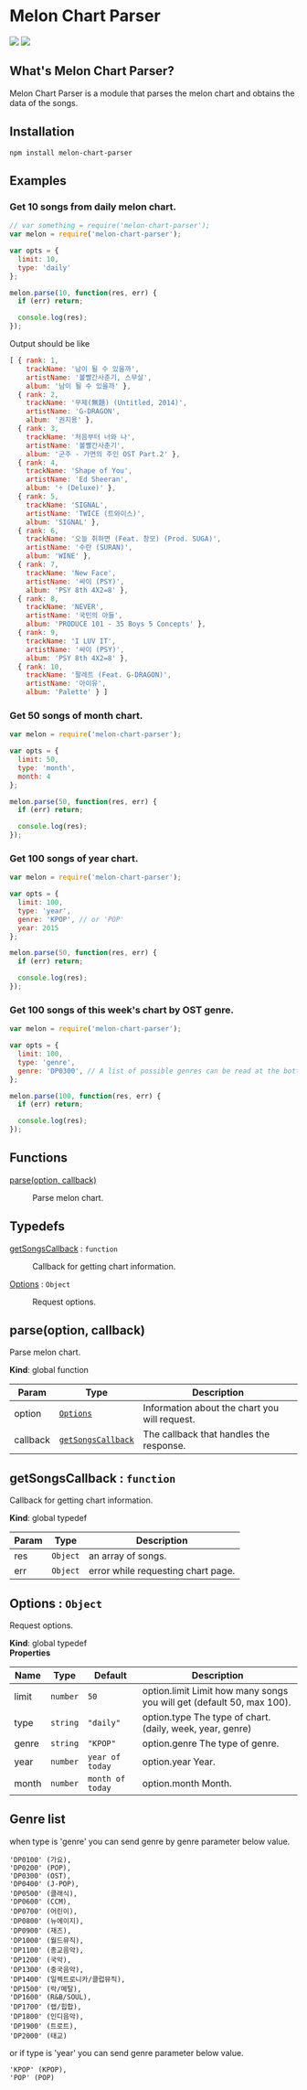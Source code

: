 # Melon Chart Parser

<p>
  <a href="https://www.npmjs.com/package/melon-chart-parser"><img src="https://img.shields.io/npm/v/melon-chart-parser.svg?style=flat-square"></a>
  <a href="https://www.npmjs.com/package/melon-chart-parser"><img src="https://img.shields.io/npm/dm/melon-chart-parser.svg?style=flat-square"></a>
</p>

## What's Melon Chart Parser?
Melon Chart Parser is a module that parses the melon chart and obtains the data of the songs.

## Installation

```
npm install melon-chart-parser
```
  
## Examples
### Get 10 songs from daily melon chart.
```javascript
// var something = require('melon-chart-parser');
var melon = require('melon-chart-parser');

var opts = {
  limit: 10,
  type: 'daily'
};

melon.parse(10, function(res, err) {
  if (err) return;

  console.log(res);
});
```

Output should be like

```javascript
[ { rank: 1,
    trackName: '남이 될 수 있을까',
    artistName: '볼빨간사춘기, 스무살',
    album: '남이 될 수 있을까' },
  { rank: 2,
    trackName: '무제(無題) (Untitled, 2014)',
    artistName: 'G-DRAGON',
    album: '권지용' },
  { rank: 3,
    trackName: '처음부터 너와 나',
    artistName: '볼빨간사춘기',
    album: '군주 - 가면의 주인 OST Part.2' },
  { rank: 4,
    trackName: 'Shape of You',
    artistName: 'Ed Sheeran',
    album: '÷ (Deluxe)' },
  { rank: 5,
    trackName: 'SIGNAL',
    artistName: 'TWICE (트와이스)',
    album: 'SIGNAL' },
  { rank: 6,
    trackName: '오늘 취하면 (Feat. 창모) (Prod. SUGA)',
    artistName: '수란 (SURAN)',
    album: 'WINE' },
  { rank: 7,
    trackName: 'New Face',
    artistName: '싸이 (PSY)',
    album: 'PSY 8th 4X2=8' },
  { rank: 8,
    trackName: 'NEVER',
    artistName: '국민의 아들',
    album: 'PRODUCE 101 - 35 Boys 5 Concepts' },
  { rank: 9,
    trackName: 'I LUV IT',
    artistName: '싸이 (PSY)',
    album: 'PSY 8th 4X2=8' },
  { rank: 10,
    trackName: '팔레트 (Feat. G-DRAGON)',
    artistName: '아이유',
    album: 'Palette' } ]
```

### Get 50 songs of month chart.
```javascript
var melon = require('melon-chart-parser');

var opts = {
  limit: 50,
  type: 'month',
  month: 4
};

melon.parse(50, function(res, err) {
  if (err) return;

  console.log(res);
});
```

### Get 100 songs of year chart.
```javascript
var melon = require('melon-chart-parser');

var opts = {
  limit: 100,
  type: 'year',
  genre: 'KPOP', // or 'POP'
  year: 2015
};

melon.parse(50, function(res, err) {
  if (err) return;

  console.log(res);
});
```

### Get 100 songs of this week's chart by OST genre.
```javascript
var melon = require('melon-chart-parser');

var opts = {
  limit: 100,
  type: 'genre',
  genre: 'DP0300', // A list of possible genres can be read at the bottom of the document.
};

melon.parse(100, function(res, err) {
  if (err) return;

  console.log(res);
});
```

## Functions

<dl>
<dt><a href="#parse">parse(option, callback)</a></dt>
<dd><p>Parse melon chart.</p>
</dd>
</dl>

## Typedefs

<dl>
<dt><a href="#getSongsCallback">getSongsCallback</a> : <code>function</code></dt>
<dd><p>Callback for getting chart information.</p>
</dd>
<dt><a href="#Options">Options</a> : <code>Object</code></dt>
<dd><p>Request options.</p>
</dd>
</dl>

<a name="parse"></a>

## parse(option, callback)
Parse melon chart.

**Kind**: global function  

| Param | Type | Description |
| --- | --- | --- |
| option | [<code>Options</code>](#Options) | Information about the chart you will request. |
| callback | [<code>getSongsCallback</code>](#getSongsCallback) | The callback that handles the response. |

<a name="getSongsCallback"></a>

## getSongsCallback : <code>function</code>
Callback for getting chart information.

**Kind**: global typedef  

| Param | Type | Description |
| --- | --- | --- |
| res | <code>Object</code> | an array of songs. |
| err | <code>Object</code> | error while requesting chart page. |

<a name="Options"></a>

## Options : <code>Object</code>
Request options.

**Kind**: global typedef  
**Properties**

| Name | Type | Default | Description |
| --- | --- | --- | --- |
| limit | <code>number</code> | <code>50</code> | option.limit Limit how many songs you will get (default 50, max 100). |
| type | <code>string</code> | <code>&quot;daily&quot;</code> | option.type The type of chart. (daily, week, year, genre) |
| genre | <code>string</code> | <code>&quot;KPOP&quot;</code> | option.genre The type of genre. |
| year | <code>number</code> | <code>year of today</code> | option.year Year. |
| month | <code>number</code> | <code>month of today</code> | option.month Month. |

## Genre list
when type is 'genre' you can send genre by genre parameter below value.

```
'DP0100' (가요),
'DP0200' (POP),
'DP0300' (OST),
'DP0400' (J-POP),
'DP0500' (클래식),
'DP0600' (CCM),
'DP0700' (어린이),
'DP0800' (뉴에이지),
'DP0900' (재즈),
'DP1000' (월드뮤직),
'DP1100' (종교음악),
'DP1200' (국악),
'DP1300' (중국음악),
'DP1400' (일렉트로니카/클럽뮤직),
'DP1500' (락/메탈),
'DP1600' (R&B/SOUL),
'DP1700' (랩/힙합),
'DP1800' (인디음악),
'DP1900' (트로트),
'DP2000' (태교)
```

or if type is 'year' you can send genre parameter below value.

```
'KPOP' (KPOP),
'POP' (POP)
```
